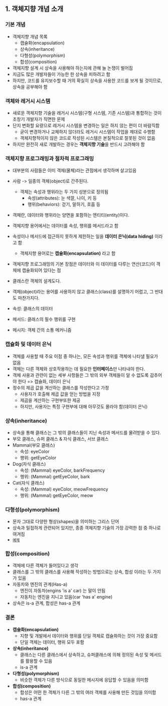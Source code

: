 ## 1. 객체지향 개념 소개
### 기본 개념
  - 객체지향 개념 목록
    - 캡슐화(encapsulation)
    - 상속(inheritance)
    - 다형성(polymorphism)
    - 합성(composition)
  - 객체지향 설계 시 상속을 사용해야 하는지에 관해 늘 논쟁이 벌어짐
  - 지금도 많은 개발자들이 가능한 한 상속을 피하려고 함
  - 하지만, 코드를 유지보수할 때 거의 확실히 상속을 사용한 코드를 보게 될 것이므로, 상속을 공부해야 함
  
### 객체와 레거시 시스템
  - 새로운 객체지향 기술을 레거시 시스템(구형 시스템, 기존 시스템)과 통합하는 것이 초창기 개발자가 직면한 문제
  - 단지 변화할 요량으로 레거시 시스템을 변경하는 일은 하지 않는 편이 더 바람직함
    - 굳이 변경하거나 교체하지 않더라도 레거시 시스템이 작업을 제대로 수행함
    - 객체지향적이지 않은 코드로 작성된 시스템은 본질적으로 잘못된 것이 없음
  - 하지만 완전히 새로 개발하는 경우는 **객체지향 기술**을 반드시 고려해야 함
  
### 객체지향 프로그래밍과 절차적 프로그래밍
  - 대부분의 사람들은 이미 객체(물체)라는 관점에서 생각하며 살고있음
  - 사람 -> 일종의 객체(object)로 간주된다.
    - 객체는 속성과 행위라는 두 가지 성분으로 정의됨
      - 속성(attributes): 눈 색깔, 나이, 키 등
      - 행위(behaviors): 걷기, 말하기, 호흡 등
  - 객체란, 데이터와 행위라는 양면을 포함하는 엔티티(entity)이다.
  - 객체지향 용어에서는 데이터를 속성, 행위를 메서드라고 함
  - 속성이나 메서드에 접근하지 못하게 제한하는 일을 **데이터 은닉(data hiding)** 이라고 함
    - 객체지향 용어로는 **캡슐화(encapsulation)** 라고 함

  - 객체지향 프로그래밍의 기본 장점은 데이터와 이 데이터를 다루는 연산(코드)이 객체에 캡슐화되어 있다는 점
  - 클래스란 객체의 설계도다.
  - 객체(object)라는 용어를 사용하지 않고 클래스(class)를 설명하기 어렵고, 그 반대도 마찬가지다.
  - 속성: 클래스의 데이터
  - 메서드: 클래스의 필수 행위를 구현
  - 메시지: 객체 간의 소통 메커니즘
  
### 캡슐화 및 데이터 은닉
  - 객체를 사용할 때 주요 이점 중 하나는, 모든 속성과 행위를 객체에 나타낼 필요가 없음
  - 객체는 다른 객체와 상호작용하는 데 필요한 **인터페이스**만 나타내야 한다.
  - 객체 사용과 관련이 없는 세부 사항들은 그 밖의 외부 객체들이 알 수 없도록 감추어야 한다 => 캡슐화, 데이터 은닉
  - 정수의 제곱 값을 계산하는 클래스를 작성한다고 가정
    - 사용자가 호출해 제곱 값을 얻는 방법을 지정
    - 제곱을 계산하는 구현부또한 제공
    - 하지만, 사용자는 특정 구현부에 대해 아무것도 몰라야 함(데이터 은닉)
    
    
### 상속(inheritance)
  - 상속을 통해 클래스는 그 밖의 클래스들이 지닌 속성과 메서드를 물려받을 수 있다.
  - 부모 클래스, 슈퍼 클래스 & 자식 클래스, 서브 클래스
  - Mammal(부모 클래스)
    - 속성: eyeColor
    - 행위: getEyeColor
  - Dog(자식 클래스)
    - 속성: (Mammal) eyeColor, barkFrequency
    - 행위: (Mammal) getEyeColor, bark
  - Cat(자식 클래스)
    - 속성: (Mammal) eyeColor, meowFrequency
    - 행위: (Mammal) getEyeColor, meow
    
### 다형성(polymorphism)
  - 문자 그대로 다양한 형상(shapes)을 의미하는 그리스 단어
  - 상속과 밀접하게 관련되어 있지만, 종종 객체지향 기술의 가장 강력한 점 중 하나로 여겨짐
  - [`예제`]
  
### 합성(composition)
  - 객체에 다른 객체가 들어있다고 생각
  - 클래스를 그 밖의 클래스를 사용해 작성하는 방법으로는 상속, 합성 이라는 두 가지가 있음
  - 자동차와 엔진의 관계(Has-a)
    - 엔진이 자동차(engins 'is a' car) 는 말이 안됨
    - 자동차는 엔진을 지니고 있음(car 'has a' engine)
  - 상속은 is-a 관계, 합성은 has-a 관계
  
### 결론
  - **캡슐화(encapsulation)**
    - 지향 및 개발에서 데이터와 행위를 단일 객체로 캡슐화하는 것이 가장 중요함
    - 단일 객체는 데이터, 행위 모두 포함
  - **상속(inheritance)**
    - 클래스는 다른 클래스에서 상속하고, 슈퍼클래스에 의해 정의된 속성 및 메서드를 활용할 수 있음
    - is-a 관계
  - **다형성(polymorphism)**
    - 비슷한 객체가 다른 방식으로 동일한 메시지에 응답할 수 있음을 의미함
  - **합성(composition)**
    - 합성은 어떤 한 객체가 다른 그 밖의 여러 객체를 사용해 만든 것임을 의미함
    - has-a 관계
  
  
[`예제`]: https://blog.naver.com/zzang9ha/221776724940
